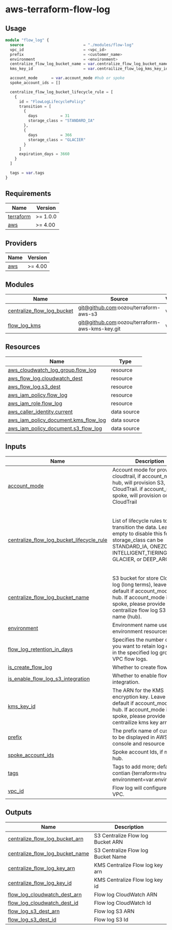 # aws-terraform-flow-log

## Usage

```terraform
module "flow_log" {
  source                          = "./modules/flow-log"
  vpc_id                          = <vpc_id>
  prefix                          = <customer_name>
  environment                     = <environment>
  centralize_flow_log_bucket_name = var.centralize_flow_log_bucket_name #if account_mode is hub, leave this default. if account_mode is spoke, this is required.
  kms_key_id                      = var.centrailize_flow_log_kms_key_id #if account_mode is hub, leave this default. if account_mode is spoke, this is required.

  account_mode      = var.account_mode #hub or spoke
  spoke_account_ids = []

  centralize_flow_log_bucket_lifecycle_rule = [
    {
      id = "FlowLogLifecyclePolicy"
      transition = [
        {
          days          = 31
          storage_class = "STANDARD_IA"
        },
        {
          days          = 366
          storage_class = "GLACIER"
        }
      ]
      expiration_days = 3660
    }
  ]

  tags = var.tags
}
```

<!-- BEGIN_TF_DOCS -->

## Requirements

| Name                                                                     | Version  |
| ------------------------------------------------------------------------ | -------- |
| <a name="requirement_terraform"></a> [terraform](#requirement_terraform) | >= 1.0.0 |
| <a name="requirement_aws"></a> [aws](#requirement_aws)                   | >= 4.00  |

## Providers

| Name                                             | Version |
| ------------------------------------------------ | ------- |
| <a name="provider_aws"></a> [aws](#provider_aws) | >= 4.00 |

## Modules

| Name                                                                                                              | Source                                         | Version |
| ----------------------------------------------------------------------------------------------------------------- | ---------------------------------------------- | ------- |
| <a name="module_centralize_flow_log_bucket"></a> [centralize_flow_log_bucket](#module_centralize_flow_log_bucket) | git@github.com:oozou/terraform-aws-s3          | v1.0.1  |
| <a name="module_flow_log_kms"></a> [flow_log_kms](#module_flow_log_kms)                                           | git@github.com:oozou/terraform-aws-kms-key.git | v0.0.2  |

## Resources

| Name                                                                                                                                       | Type        |
| ------------------------------------------------------------------------------------------------------------------------------------------ | ----------- |
| [aws_cloudwatch_log_group.flow_log](https://registry.terraform.io/providers/hashicorp/aws/latest/docs/resources/cloudwatch_log_group)      | resource    |
| [aws_flow_log.cloudwatch_dest](https://registry.terraform.io/providers/hashicorp/aws/latest/docs/resources/flow_log)                       | resource    |
| [aws_flow_log.s3_dest](https://registry.terraform.io/providers/hashicorp/aws/latest/docs/resources/flow_log)                               | resource    |
| [aws_iam_policy.flow_log](https://registry.terraform.io/providers/hashicorp/aws/latest/docs/resources/iam_policy)                          | resource    |
| [aws_iam_role.flow_log](https://registry.terraform.io/providers/hashicorp/aws/latest/docs/resources/iam_role)                              | resource    |
| [aws_caller_identity.current](https://registry.terraform.io/providers/hashicorp/aws/latest/docs/data-sources/caller_identity)              | data source |
| [aws_iam_policy_document.kms_flow_log](https://registry.terraform.io/providers/hashicorp/aws/latest/docs/data-sources/iam_policy_document) | data source |
| [aws_iam_policy_document.s3_flow_log](https://registry.terraform.io/providers/hashicorp/aws/latest/docs/data-sources/iam_policy_document)  | data source |

## Inputs

| Name                                                                                                                                                         | Description                                                                                                                                                                      | Type                                                                                                                                                                      | Default | Required |
| ------------------------------------------------------------------------------------------------------------------------------------------------------------ | -------------------------------------------------------------------------------------------------------------------------------------------------------------------------------- | ------------------------------------------------------------------------------------------------------------------------------------------------------------------------- | ------- | :------: |
| <a name="input_account_mode"></a> [account_mode](#input_account_mode)                                                                                        | Account mode for provision cloudtrail, if account_mode is hub, will provision S3, KMS, CloudTrail. if account_mode is spoke, will provision only CloudTrail                      | `string`                                                                                                                                                                  | n/a     |   yes    |
| <a name="input_centralize_flow_log_bucket_lifecycle_rule"></a> [centralize_flow_log_bucket_lifecycle_rule](#input_centralize_flow_log_bucket_lifecycle_rule) | List of lifecycle rules to transition the data. Leave empty to disable this feature. storage_class can be STANDARD_IA, ONEZONE_IA, INTELLIGENT_TIERING, GLACIER, or DEEP_ARCHIVE | <pre>list(object({<br> id = string<br><br> transition = list(object({<br> days = number<br> storage_class = string<br> }))<br><br> expiration_days = number<br> }))</pre> | `[]`    |    no    |
| <a name="input_centralize_flow_log_bucket_name"></a> [centralize_flow_log_bucket_name](#input_centralize_flow_log_bucket_name)                               | S3 bucket for store Cloudtrail log (long terms), leave this default if account_mode is hub. If account_mode is spoke, please provide centrailize flow log S3 bucket name (hub).  | `string`                                                                                                                                                                  | `""`    |    no    |
| <a name="input_environment"></a> [environment](#input_environment)                                                                                           | Environment name used as environment resources name.                                                                                                                             | `string`                                                                                                                                                                  | n/a     |   yes    |
| <a name="input_flow_log_retention_in_days"></a> [flow_log_retention_in_days](#input_flow_log_retention_in_days)                                              | Specifies the number of days you want to retain log events in the specified log group for VPC flow logs.                                                                         | `number`                                                                                                                                                                  | `90`    |    no    |
| <a name="input_is_create_flow_log"></a> [is_create_flow_log](#input_is_create_flow_log)                                                                      | Whether to create flow log.                                                                                                                                                      | `bool`                                                                                                                                                                    | `true`  |    no    |
| <a name="input_is_enable_flow_log_s3_integration"></a> [is_enable_flow_log_s3_integration](#input_is_enable_flow_log_s3_integration)                         | Whether to enable flow log S3 integration.                                                                                                                                       | `bool`                                                                                                                                                                    | `true`  |    no    |
| <a name="input_kms_key_id"></a> [kms_key_id](#input_kms_key_id)                                                                                              | The ARN for the KMS encryption key. Leave this default if account_mode is hub. If account_mode is spoke, please provide centrailize kms key arn (hub).                           | `string`                                                                                                                                                                  | `""`    |    no    |
| <a name="input_prefix"></a> [prefix](#input_prefix)                                                                                                          | The prefix name of customer to be displayed in AWS console and resource                                                                                                          | `string`                                                                                                                                                                  | n/a     |   yes    |
| <a name="input_spoke_account_ids"></a> [spoke_account_ids](#input_spoke_account_ids)                                                                         | Spoke account Ids, if mode is hub.                                                                                                                                               | `list(string)`                                                                                                                                                            | `[]`    |    no    |
| <a name="input_tags"></a> [tags](#input_tags)                                                                                                                | Tags to add more; default tags contian {terraform=true, environment=var.environment}                                                                                             | `map(string)`                                                                                                                                                             | `{}`    |    no    |
| <a name="input_vpc_id"></a> [vpc_id](#input_vpc_id)                                                                                                          | Flow log will configure in this VPC.                                                                                                                                             | `string`                                                                                                                                                                  | n/a     |   yes    |

## Outputs

| Name                                                                                                                             | Description                        |
| -------------------------------------------------------------------------------------------------------------------------------- | ---------------------------------- |
| <a name="output_centralize_flow_log_bucket_arn"></a> [centralize_flow_log_bucket_arn](#output_centralize_flow_log_bucket_arn)    | S3 Centralize Flow log Bucket ARN  |
| <a name="output_centralize_flow_log_bucket_name"></a> [centralize_flow_log_bucket_name](#output_centralize_flow_log_bucket_name) | S3 Centralize Flow log Bucket Name |
| <a name="output_centralize_flow_log_key_arn"></a> [centralize_flow_log_key_arn](#output_centralize_flow_log_key_arn)             | KMS Centralize Flow log key arn    |
| <a name="output_centralize_flow_log_key_id"></a> [centralize_flow_log_key_id](#output_centralize_flow_log_key_id)                | KMS Centralize Flow log key id     |
| <a name="output_flow_log_cloudwatch_dest_arn"></a> [flow_log_cloudwatch_dest_arn](#output_flow_log_cloudwatch_dest_arn)          | Flow log CloudWatch ARN            |
| <a name="output_flow_log_cloudwatch_dest_id"></a> [flow_log_cloudwatch_dest_id](#output_flow_log_cloudwatch_dest_id)             | Flow log CloudWatch Id             |
| <a name="output_flow_log_s3_dest_arn"></a> [flow_log_s3_dest_arn](#output_flow_log_s3_dest_arn)                                  | Flow log S3 ARN                    |
| <a name="output_flow_log_s3_dest_id"></a> [flow_log_s3_dest_id](#output_flow_log_s3_dest_id)                                     | Flow log S3 Id                     |

<!-- END_TF_DOCS -->
